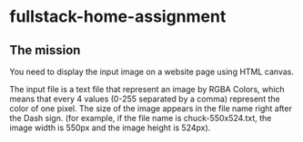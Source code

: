 # fullstack-home-assignment

## The mission
 You need to display the input image on a website page using HTML canvas.

 The input file is a text file that represent an image by RGBA Colors, which means that every 4 values (0-255 separated by a comma) represent the color of one pixel. 
 The size of the image appears in the file name right after the Dash sign. (for example, if the file name is chuck-550x524.txt, the image width is 550px and the image height is 524px).
 